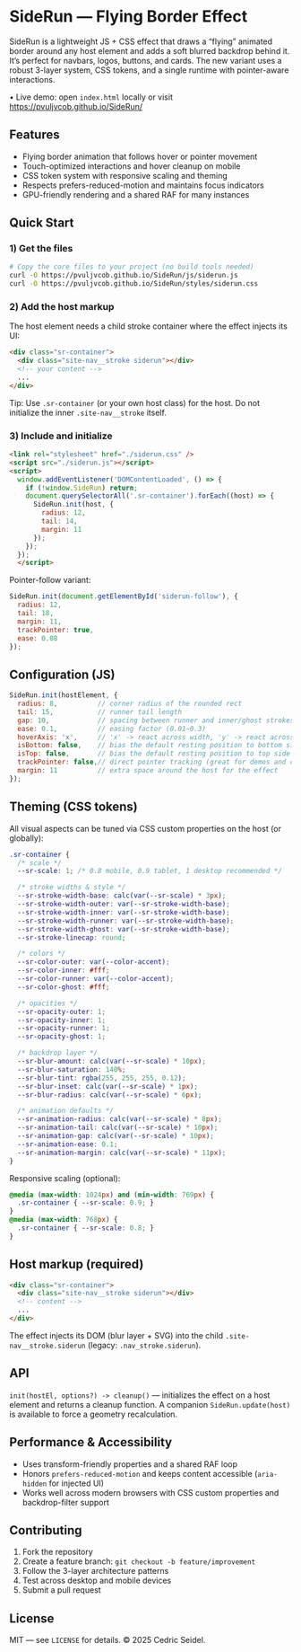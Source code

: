 # SideRun — Flying Border Effect

SideRun is a lightweight JS + CSS effect that draws a “flying” animated border around any host element and adds a soft blurred backdrop behind it. It’s perfect for navbars, logos, buttons, and cards. The new variant uses a robust 3-layer system, CSS tokens, and a single runtime with pointer-aware interactions.

• Live demo: open `index.html` locally or visit https://pvuljvcob.github.io/SideRun/

## Features

- Flying border animation that follows hover or pointer movement
- Touch-optimized interactions and hover cleanup on mobile
- CSS token system with responsive scaling and theming
- Respects prefers-reduced-motion and maintains focus indicators
- GPU-friendly rendering and a shared RAF for many instances

## Quick Start

### 1) Get the files

```bash
# Copy the core files to your project (no build tools needed)
curl -O https://pvuljvcob.github.io/SideRun/js/siderun.js
curl -O https://pvuljvcob.github.io/SideRun/styles/siderun.css
```

### 2) Add the host markup

The host element needs a child stroke container where the effect injects its UI:

```html
<div class="sr-container">
  <div class="site-nav__stroke siderun"></div>
  <!-- your content -->
  ...
</div>
```

Tip: Use `.sr-container` (or your own host class) for the host. Do not initialize the inner `.site-nav__stroke` itself.

### 3) Include and initialize

```html
<link rel="stylesheet" href="./siderun.css" />
<script src="./siderun.js"></script>
<script>
  window.addEventListener('DOMContentLoaded', () => {
    if (!window.SideRun) return;
    document.querySelectorAll('.sr-container').forEach((host) => {
      SideRun.init(host, {
        radius: 12,
        tail: 14,
        margin: 11
      });
    });
  });
  </script>
```

Pointer-follow variant:

```js
SideRun.init(document.getElementById('siderun-follow'), {
  radius: 12,
  tail: 18,
  margin: 11,
  trackPointer: true,
  ease: 0.08
});
```

## Configuration (JS)

```js
SideRun.init(hostElement, {
  radius: 8,          // corner radius of the rounded rect
  tail: 15,           // runner tail length
  gap: 10,            // spacing between runner and inner/ghost strokes
  ease: 0.1,          // easing factor (0.01–0.3)
  hoverAxis: 'x',     // 'x' -> react across width, 'y' -> react across height
  isBottom: false,    // bias the default resting position to bottom side
  isTop: false,       // bias the default resting position to top side
  trackPointer: false,// direct pointer tracking (great for demos and cards)
  margin: 11          // extra space around the host for the effect
});
```

## Theming (CSS tokens)

All visual aspects can be tuned via CSS custom properties on the host (or globally):

```css
.sr-container {
  /* scale */
  --sr-scale: 1; /* 0.8 mobile, 0.9 tablet, 1 desktop recommended */

  /* stroke widths & style */
  --sr-stroke-width-base: calc(var(--sr-scale) * 3px);
  --sr-stroke-width-outer: var(--sr-stroke-width-base);
  --sr-stroke-width-inner: var(--sr-stroke-width-base);
  --sr-stroke-width-runner: var(--sr-stroke-width-base);
  --sr-stroke-width-ghost: var(--sr-stroke-width-base);
  --sr-stroke-linecap: round;

  /* colors */
  --sr-color-outer: var(--color-accent);
  --sr-color-inner: #fff;
  --sr-color-runner: var(--color-accent);
  --sr-color-ghost: #fff;

  /* opacities */
  --sr-opacity-outer: 1;
  --sr-opacity-inner: 1;
  --sr-opacity-runner: 1;
  --sr-opacity-ghost: 1;

  /* backdrop layer */
  --sr-blur-amount: calc(var(--sr-scale) * 10px);
  --sr-blur-saturation: 140%;
  --sr-blur-tint: rgba(255, 255, 255, 0.12);
  --sr-blur-inset: calc(var(--sr-scale) * 1px);
  --sr-blur-radius: calc(var(--sr-scale) * 6px);

  /* animation defaults */
  --sr-animation-radius: calc(var(--sr-scale) * 8px);
  --sr-animation-tail: calc(var(--sr-scale) * 10px);
  --sr-animation-gap: calc(var(--sr-scale) * 10px);
  --sr-animation-ease: 0.1;
  --sr-animation-margin: calc(var(--sr-scale) * 11px);
}
```

Responsive scaling (optional):

```css
@media (max-width: 1024px) and (min-width: 769px) {
  .sr-container { --sr-scale: 0.9; }
}
@media (max-width: 768px) {
  .sr-container { --sr-scale: 0.8; }
}
```

## Host markup (required)

```html
<div class="sr-container">
  <div class="site-nav__stroke siderun"></div>
  <!-- content -->
  ...
</div>
```

The effect injects its DOM (blur layer + SVG) into the child `.site-nav__stroke.siderun` (legacy: `.nav_stroke.siderun`).

## API

`init(hostEl, options?) -> cleanup()` — initializes the effect on a host element and returns a cleanup function. A companion `SideRun.update(host)` is available to force a geometry recalculation.

## Performance & Accessibility

- Uses transform-friendly properties and a shared RAF loop
- Honors `prefers-reduced-motion` and keeps content accessible (`aria-hidden` for injected UI)
- Works well across modern browsers with CSS custom properties and backdrop-filter support

## Contributing

1. Fork the repository
2. Create a feature branch: `git checkout -b feature/improvement`
3. Follow the 3-layer architecture patterns
4. Test across desktop and mobile devices
5. Submit a pull request

## License
MIT — see `LICENSE` for details. © 2025 Cedric Seidel.
